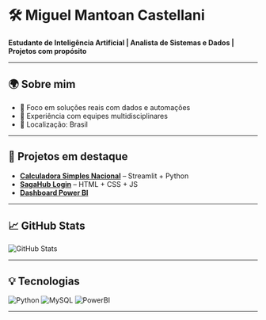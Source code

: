 # 🛠️ Miguel Mantoan Castellani

**Estudante de Inteligência Artificial | Analista de Sistemas e Dados | Projetos com propósito**

---

## 🌍 Sobre mim

- 🎯 Foco em soluções reais com dados e automações
- 💬 Experiência com equipes multidisciplinares
- 📌 Localização: Brasil

---

## 🔨 Projetos em destaque

- **[Calculadora Simples Nacional](https://github.com/miguelcastell/simples-nacional)** – Streamlit + Python
- **[SagaHub Login](https://github.com/miguelcastell/sagahub)** – HTML + CSS + JS
- **[Dashboard Power BI](https://github.com/miguelcastell/powerbi-dashboard)**

---

## 📈 GitHub Stats

![GitHub Stats](https://github-readme-stats.vercel.app/api?username=miguelcastell&show_icons=true&theme=merko)

---

## 💡 Tecnologias

![Python](https://img.shields.io/badge/Python-3766AB?style=flat&logo=python&logoColor=white)
![MySQL](https://img.shields.io/badge/MySQL-00758F?style=flat&logo=mysql)
![PowerBI](https://img.shields.io/badge/PowerBI-F2C811?style=flat&logo=powerbi)

---
